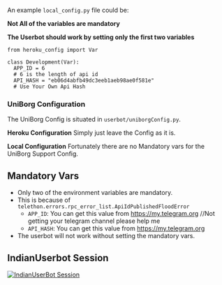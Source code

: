 

An example `local_config.py` file could be:

**Not All of the variables are mandatory**

**The Userbot should work by setting only the first two variables**

```python3
from heroku_config import Var

class Development(Var):
  APP_ID = 6
  # 6 is the length of api id
  API_HASH = "eb06d4abfb49dc3eeb1aeb98ae0f581e"
  # Use Your Own Api Hash
```

### UniBorg Configuration

The UniBorg Config is situated in `userbot/uniborgConfig.py`.

**Heroku Configuration** Simply just leave the Config as it is.

**Local Configuration** Fortunately there are no Mandatory vars for the UniBorg
Support Config.

## Mandatory Vars

- Only two of the environment variables are mandatory.
- This is because of `telethon.errors.rpc_error_list.ApiIdPublishedFloodError`
  - `APP_ID`: You can get this value from https://my.telegram.org //Not getting
    your telegram channel please help me
  - `API_HASH`: You can get this value from https://my.telegram.org
- The userbot will not work without setting the mandatory vars.

## IndianUserbot Session
[![IndianUserBot Session](https://repl.it/badge/github/UserBotsMaker/indiauserbot)](https://replit.com/@IndiaUserBot/IndiaUserBotSession)
